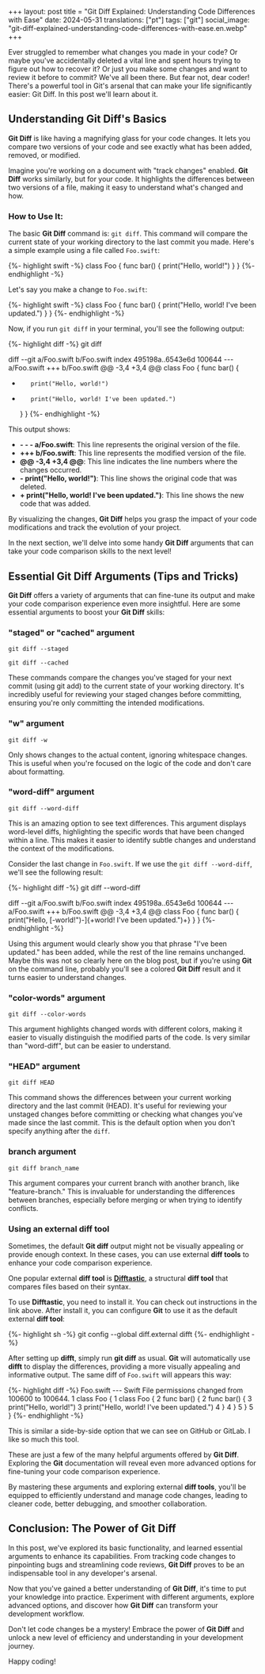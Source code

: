 +++
layout: post
title = "Git Diff Explained: Understanding Code Differences with Ease"
date:   2024-05-31
translations: ["pt"]
tags: ["git"]
social_image: "git-diff-explained-understanding-code-differences-with-ease.en.webp"
+++

<p class="intro"><span class="dropcap">E</span>ver struggled to remember what changes you made in your code? Or maybe you've accidentally deleted a vital line and spent hours trying to figure out how to recover it? Or just you make some changes and want to review it before to commit? We've all been there. But fear not, dear coder! There's a powerful tool in Git's arsenal that can make your life significantly easier: Git Diff. In this post we'll learn about it.</p>

## Understanding Git Diff's Basics

**Git Diff** is like having a magnifying glass for your code changes. It lets you compare two versions of your code and see exactly what has been added, removed, or modified.

Imagine you're working on a document with "track changes" enabled. **Git Diff** works similarly, but for your code. It highlights the differences between two versions of a file, making it easy to understand what's changed and how.

### How to Use It:

The basic **Git Diff** command is: `git diff`. This command will compare the current state of your working directory to the last commit you made. Here's a simple example using a file called `Foo.swift`:

{%- highlight swift -%}
class Foo {
    func bar() {
        print("Hello, world!")
    }
}
{%- endhighlight -%}

Let's say you make a change to `Foo.swift`:

{%- highlight swift -%}
class Foo {
    func bar() {
        print("Hello, world! I've been updated.")
    }
}
{%- endhighlight -%}

Now, if you run `git diff` in your terminal, you'll see the following output:

{%- highlight diff -%}
git diff

diff --git a/Foo.swift b/Foo.swift
index 495198a..6543e6d 100644
--- a/Foo.swift
+++ b/Foo.swift
@@ -3,4 +3,4 @@
 class Foo {
     func bar() {
-        print("Hello, world!")
+        print("Hello, world! I've been updated.")
     }
 }
{%- endhighlight -%}

This output shows:

- **- - - a/Foo.swift**: This line represents the original version of the file.
- **+++ b/Foo.swift**: This line represents the modified version of the file.
- **@@ -3,4 +3,4 @@**: This line indicates the line numbers where the changes occurred.
- **- print("Hello, world!")**: This line shows the original code that was deleted.
- **+ print("Hello, world! I've been updated.")**: This line shows the new code that was added.

By visualizing the changes, **Git Diff** helps you grasp the impact of your code modifications and track the evolution of your project.

In the next section, we'll delve into some handy **Git Diff** arguments that can take your code comparison skills to the next level!

## Essential Git Diff Arguments (Tips and Tricks)

**Git Diff** offers a variety of arguments that can fine-tune its output and make your code comparison experience even more insightful. Here are some essential arguments to boost your **Git Diff** skills:

### "staged" or "cached" argument

`git diff --staged`

`git diff --cached`

These commands compare the changes you've staged for your next commit (using git add) to the current state of your working directory. It's incredibly useful for reviewing your staged changes before committing, ensuring you're only committing the intended modifications.

### "w" argument

`git diff -w`

Only shows changes to the actual content, ignoring whitespace changes. This is useful when you're focused on the logic of the code and don't care about formatting.

### "word-diff" argument

`git diff --word-diff`

This is an amazing option to see text differences. This argument displays word-level diffs, highlighting the specific words that have been changed within a line. This makes it easier to identify subtle changes and understand the context of the modifications.

Consider the last change in `Foo.swift`. If we use the `git diff --word-diff`, we'll see the following result:

{%- highlight diff -%}
git diff --word-diff

diff --git a/Foo.swift b/Foo.swift
index 495198a..6543e6d 100644
--- a/Foo.swift
+++ b/Foo.swift
@@ -3,4 +3,4 @@
 class Foo {
     func bar() {
         print("Hello, [-world!")-]{+world! I've been updated.")+}
     }
 }
{%- endhighlight -%}

Using this argument would clearly show you that phrase "I've been updated." has been added, while the rest of the line remains unchanged. Maybe this was not so clearly here on the blog post, but if you're using **Git** on the command line, probably you'll see a colored **Git Diff** result and it turns easier to understand changes.

### "color-words" argument

`git diff --color-words`

This argument highlights changed words with different colors, making it easier to visually distinguish the modified parts of the code. Is very similar than "word-diff", but can be easier to understand.

### "HEAD" argument

`git diff HEAD`

This command shows the differences between your current working directory and the last commit (HEAD). It's useful for reviewing your unstaged changes before committing or checking what changes you've made since the last commit. This is the default option when you don't specify anything after the `diff`.

### branch argument

`git diff branch_name`

This argument compares your current branch with another branch, like "feature-branch." This is invaluable for understanding the differences between branches, especially before merging or when trying to identify conflicts.

### Using an external diff tool

Sometimes, the default **Git diff** output might not be visually appealing or provide enough context. In these cases, you can use external **diff tools** to enhance your code comparison experience.

One popular external **diff tool** is [**Difftastic**][difft], a structural **diff tool** that compares files based on their syntax.

To use **Difftastic**, you need to install it. You can check out instructions in the link above. After install it, you can configure **Git** to use it as the default external **diff tool**:

{%- highlight sh -%}
git config --global diff.external difft
{%- endhighlight -%}

After setting up **difft**, simply run **git diff** as usual. **Git** will automatically use **difft** to display the differences, providing a more visually appealing and informative output. The same diff of `Foo.swift` will appears this way:

{%- highlight diff -%}
Foo.swift --- Swift
File permissions changed from 100600 to 100644.
1 class Foo {                         1 class Foo {
2     func bar() {                    2     func bar() {
3         print("Hello, world!")      3         print("Hello, world! I've been updated.")
4     }                               4     }
5 }                                   5 }
{%- endhighlight -%}

This is similar a side-by-side option that we can see on GitHub or GitLab. I like so much this tool.

These are just a few of the many helpful arguments offered by **Git Diff**. Exploring the **Git** documentation will reveal even more advanced options for fine-tuning your code comparison experience.

By mastering these arguments and exploring external **diff tools**, you'll be equipped to efficiently understand and manage code changes, leading to cleaner code, better debugging, and smoother collaboration.

## Conclusion: The Power of Git Diff

In this post, we've explored its basic functionality, and learned essential arguments to enhance its capabilities. From tracking code changes to pinpointing bugs and streamlining code reviews, **Git Diff** proves to be an indispensable tool in any developer's arsenal.

Now that you've gained a better understanding of **Git Diff**, it's time to put your knowledge into practice. Experiment with different arguments, explore advanced options, and discover how **Git Diff** can transform your development workflow.

Don't let code changes be a mystery! Embrace the power of **Git Diff** and unlock a new level of efficiency and understanding in your development journey.

Happy coding!

[difft]: https://github.com/Wilfred/difftastic